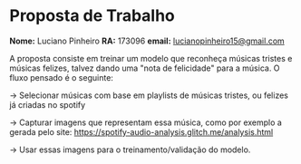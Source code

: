 # **Proposta de Trabalho**

**Nome:** Luciano Pinheiro **RA:** 173096 **email:** lucianopinheiro15@gmail.com

A proposta consiste em treinar um modelo que reconheça músicas tristes e músicas felizes, talvez dando uma "nota de felicidade" para a música. O fluxo pensado é o seguinte:

-> Selecionar músicas com base em playlists de músicas tristes, ou felizes já criadas no spotify

-> Capturar imagens que representam essa música, como por exemplo a gerada pelo site: https://spotify-audio-analysis.glitch.me/analysis.html

-> Usar essas imagens para o treinamento/validação do modelo. 


